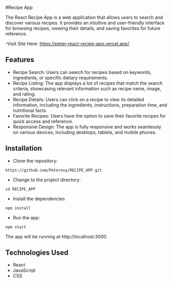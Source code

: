 #Recipe App

The React Recipe App is a web application that allows users to search and discover various recipes. It provides an intuitive and user-friendly interface for browsing recipes, viewing their details, and saving favorites for future reference.

-Visit Site Here: https://peter-react-recipe-app.vercel.app/


## Features
- Recipe Search: Users can search for recipes based on keywords, ingredients, or specific dietary requirements.
- Recipe Listing: The app displays a list of recipes that match the search criteria, showcasing relevant information such as recipe name, image, and rating.
- Recipe Details: Users can click on a recipe to view its detailed information, including the ingredients, instructions, preparation time, and nutritional facts.
- Favorite Recipes: Users have the option to save their favorite recipes for quick access and reference.
- Responsive Design: The app is fully responsive and works seamlessly on various devices, including desktops, tablets, and mobile phones.

## Installation

- Clone the repository:
```
https://github.com/Peteroxy/RECIPE_APP.git
```

- Change to the project directory:
```
cd RECIPE_APP
```

- Install the dependencies
```
npm install
```

- Run the app:
```
npm start
```

The app will be running at http://localhost:3000.

## Technologies Used
- React
- JavaScript
- CSS

